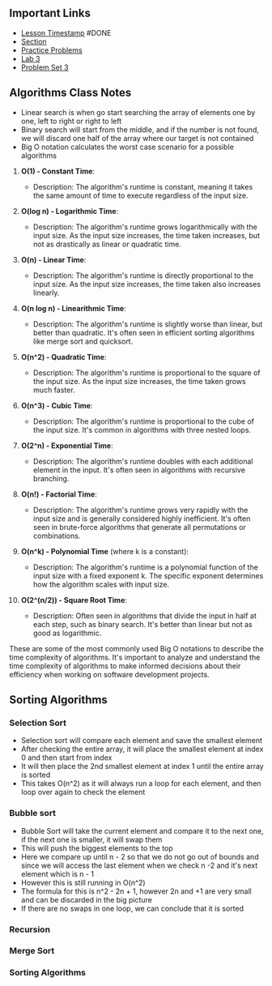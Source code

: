 
## Important Links
- [Lesson Timestamp](https://youtu.be/9rT9vYlYVos?t=8308) #DONE 
- [Section](https://cs50.harvard.edu/x/2023/sections/3/)
- [Practice Problems](https://cs50.harvard.edu/x/2023/problems/3/)
- [Lab 3](https://cs50.harvard.edu/x/2023/labs/3/)
- [Problem Set 3](https://cs50.harvard.edu/x/2023/psets/3/)

## Algorithms Class Notes
- Linear search is when go start searching the array of elements one by one, left to right or right to left
- Binary search will start from the middle, and if the number is not found, we will discard one half of the array where our target is not contained
- Big O notation calculates the worst case scenario for a possible algorithms
1. **O(1) - Constant Time**:
    
    - Description: The algorithm's runtime is constant, meaning it takes the same amount of time to execute regardless of the input size.
2. **O(log n) - Logarithmic Time**:
    
    - Description: The algorithm's runtime grows logarithmically with the input size. As the input size increases, the time taken increases, but not as drastically as linear or quadratic time.
3. **O(n) - Linear Time**:
    
    - Description: The algorithm's runtime is directly proportional to the input size. As the input size increases, the time taken also increases linearly.
4. **O(n log n) - Linearithmic Time**:
    
    - Description: The algorithm's runtime is slightly worse than linear, but better than quadratic. It's often seen in efficient sorting algorithms like merge sort and quicksort.
5. **O(n^2) - Quadratic Time**:
    
    - Description: The algorithm's runtime is proportional to the square of the input size. As the input size increases, the time taken grows much faster.
6. **O(n^3) - Cubic Time**:
    
    - Description: The algorithm's runtime is proportional to the cube of the input size. It's common in algorithms with three nested loops.
7. **O(2^n) - Exponential Time**:
    
    - Description: The algorithm's runtime doubles with each additional element in the input. It's often seen in algorithms with recursive branching.
8. **O(n!) - Factorial Time**:
    
    - Description: The algorithm's runtime grows very rapidly with the input size and is generally considered highly inefficient. It's often seen in brute-force algorithms that generate all permutations or combinations.
9. **O(n^k) - Polynomial Time** (where k is a constant):
    
    - Description: The algorithm's runtime is a polynomial function of the input size with a fixed exponent k. The specific exponent determines how the algorithm scales with input size.
10. **O(2^(n/2)) - Square Root Time**:
    
    - Description: Often seen in algorithms that divide the input in half at each step, such as binary search. It's better than linear but not as good as logarithmic.

These are some of the most commonly used Big O notations to describe the time complexity of algorithms. It's important to analyze and understand the time complexity of algorithms to make informed decisions about their efficiency when working on software development projects.


## Sorting Algorithms

### Selection Sort

- Selection sort will compare each element and save the smallest element
- After checking the entire array, it will place the smallest element at index 0 and then start from index
- It will then place the 2nd smallest element at index 1 until the entire array is sorted
- This takes O(n^2) as it will always run a loop for each element, and then loop over again to check the element

### Bubble sort

- Bubble Sort will take the current element and compare it to the next one, if the next one is smaller, it will swap them
- This will push the biggest elements to the top
- Here we compare up until n - 2 so that we do not go out of bounds and since we will access the last element when we check n -2 and it's next element which is n - 1
- However this is still running in O(n^2)
- The formula for this is n^2 - 2n + 1, however 2n and +1 are very small and can be discarded in the big picture
- If there are no swaps in one loop, we can conclude that it is sorted


### Recursion


### Merge Sort


### Sorting Algorithms
